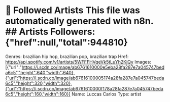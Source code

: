 # 🎵 Followed Artists  This file was automatically generated with n8n.  ## Artists  Followers: {"href":null,"total":944810}
Genres: brazilian hip hop, brazilian pop, brazilian trap
Href: https://api.spotify.com/v1/artists/5WFFFHVqeVk5tLuYh2KjQy
Images: [{"url":"https://i.scdn.co/image/ab6761610000e5eba28fa287e7a045747beda6c5","height":640,"width":640},{"url":"https://i.scdn.co/image/ab67616100005174a28fa287e7a045747beda6c5","height":320,"width":320},{"url":"https://i.scdn.co/image/ab6761610000f178a28fa287e7a045747beda6c5","height":160,"width":160}]
Name: Luccas Carlos
Type: artist